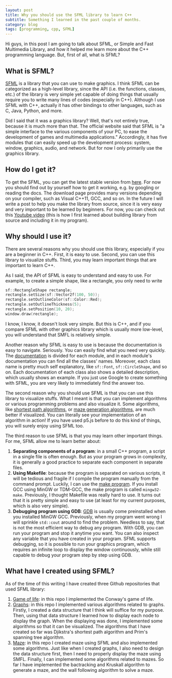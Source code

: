 ```yaml
---
layout: post
title: Why you should use the SFML library to learn C++
subtitle: Something I learned in the past couple of months.
category: blog
tags: [programming, cpp, SFML]
---
```


Hi guys, in this post I am going to talk about SFML, or Simple and Fast Multimedia Library, and how it helped me learn more about the C++ programming language. But, first of all, what is SFML?

## What is SFML?

[SFML](https://www.sfml-dev.org/) is a library that you can use to make graphics. I think SFML can be categorized as a high-level library, since the API (i.e. the functions, classes, etc.) of the library is very simple yet capable of doing things that usually require you to write many lines of codes (especially in C++). Although I use SFML with C++, actually it has other bindings to other languages, such as C, Java, Python, and more. 

Did I said that it was a graphics library? Well, that's not entirely true, because it is much more than that. The official website said that SFML is "a simple interface to the various components of your PC, to ease the development of games and multimedia applications." Accordingly, it has five modules that can easily speed up the development process: system, window, graphics, audio, and network. But for now I only primarily use the graphics library.

## How do I get it?

To get the SFML, you can get the latest stable version from [here](https://www.sfml-dev.org/download/sfml/2.4.2/). For now you should find out by yourself how to get it working, e.g. by googling or reading the docs. The download page provides many versions depending on your compiler, such as Visual C++11, GCC, and so on. In the future I will write a post to help you make the library from source, since it is very easy and very important to be learned by beginners. For now, you can check out this [Youtube video](https://www.youtube.com/watch?v=UM93glM0Fhs) (this is how I first learned about building library from source and including it in my program).

## Why should I use it?

There are several reasons why you should use this library, especially if you are a beginner in C++. First, it is easy to use. Second, you can use this library to visualize stuffs. Third, you may learn important things that are important to learn C++.

As I said, the API of SFML is easy to understand and easy to use. For example, to create a simple shape, like a rectangle, you only need to write

```cpp
sf::RectangleShape rectangle;
rectangle.setSize(sf::Vector2f(100, 50));
rectangle.setOutlineColor(sf::Color::Red);
rectangle.setOutlineThickness(5);
rectangle.setPosition(10, 20);
window.draw(rectangle);
```

I know, I know, it doesn't look very simple. But this is C++, and if you compare SFML with other graphics library which is usually more low-level, you will understand that SMFL is relatively simple.

Another reason why SFML is easy to use is because the documentation is easy to navigate. Seriously. You can easily find what you need very quickly. The [documentation](https://www.sfml-dev.org/documentation/2.4.2/modules.php) is divided for each module, and in each module's documentation you can find all the classes' names. Moreover, each class name is pretty much self explanatory, like `sf::Font`, `sf::CircleShape`, and so on. Each documentation of each class also shows a detailed description, which usually shows an example. If you just use Google to create something with SFML, you are very likely to immediately find the answer too.

The second reason why you should use SFML is that you can use this library to visualize stuffs. What I meant is that you can implement algorithms or various programming problems and also visualize it. Some algorithms, like [shortest path algorithms](https://en.wikipedia.org/wiki/Shortest_path_problem#Algorithms), or [maze generation algorithms](https://en.wikipedia.org/wiki/Maze_generation_algorithm), are much better if visualized. You can literally see your implementation of an algorithm in action! If you have used p5.js before to do this kind of things, you will surely enjoy using SFML too.

The third reason to use SFML is that you may learn other important things. For me, SFML allow me to learn better about:
1. **Separating components of a program**: in a small C++ program, a script in a single file is often enough. But as your program grows in complexity, it is generally a good practice to separate each component in separate files.
2. **Using Makefile**: because the program is separated on various scripts, it will be tedious and fragile if I compile the program manually from the command prompt. Luckily, I can use the [make program](https://www.gnu.org/software/make/). If you install GCC using MinGW or TDM-GCC, the make program is called `mingw32-make`. Previously, I thought Makefile was really hard to use. It turns out that it is pretty simple and easy to use (at least for my current purposes, which is also very simple).
3. **Debugging program using GDB**: [GDB](https://www.gnu.org/software/gdb/) is usually come preinstalled when you installed MinGW GCC. Previously, when my program went wrong I will sprinkle `std::cout` around to find the problem. Needless to say, that is not the most efficient way to debug any program. With GDB, you can run your program and stop it anytime you want. You can also inspect any variable that you have created in your program. SFML supports debugging, so it is possible to run your graphics program, which requires an infinite loop to display the window continuously, while still capable to debug your program step by step using GDB.

## What have I created using SFML?

As of the time of this writing I have created three Github repositories that used SFML library:

1. [Game of life](https://github.com/abangfarhan/game-of-life-sfml): in this repo I implemented the Conway's game of life.
2. [Graphs](https://github.com/abangfarhan/graph-sfml): in this repo I implemented various algorithms related to graphs. Firstly, I created a data structure that I think will suffice for my purpose. Then, using that data structure I learned how to display each node to display the graph. When the displaying was done, I implemented some algorithms so that it can be visualized. The algorithms that I have created so far was Djikstra's shortest path algorithm and Prim's spanning tree algorithm.
3. [Maze](https://github.com/abangfarhan/maze-sfml): in this repo I created maze using SFML and also implemented some algorithms. Just like when I created graphs, I also need to design the data structure first, then I need to properly display the maze using SMFL. Finally, I can implemented some algorithms related to mazes. So far I have implemented the bactracking and Kruskall algorithm to generate a maze, and the wall following algorithm to solve a maze.
